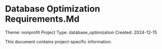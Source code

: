 # Database Optimization Requirements.Md

Theme: nonprofit
Project Type: database_optimization
Created: 2024-12-15

This document contains project-specific information.
